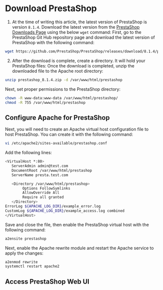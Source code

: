 # Download PrestaShop

1) At the time of writing this article, the latest version of PrestaShop is version `8.1.4`. Download the latest version from the [PrestaShop Downloads Page](https://github.com/PrestaShop/PrestaShop/releases) using the below `wget` command:
First, go to the PrestaShop Git Hub repository page and download the latest version of PrestaShop with the following command:
```bash
wget https://github.com/PrestaShop/PrestaShop/releases/download/8.1.4/prestashop_8.1.4.zip
```

2) After the download is complete, create a directory. It will hold your PrestaShop files:
Once the download is completed, unzip the downloaded file to the Apache root directory:

```bash
unzip prestashop_8.1.4.zip -d /var/www/html/prestashop
```

Next, set proper permissions to the PrestaShop directory:

```bash
chown -R www-data:www-data /var/www/html/prestashop/
chmod -R 755 /var/www/html/prestashop
```

## Configure Apache for PrestaShop
Next, you will need to create an Apache virtual host configuration file to host PrestaShop. You can create it with the following command:
```bash
vi /etc/apache2/sites-available/prestashop.conf
```
Add the following lines:

```bash
<VirtualHost *:80>
   ServerAdmin admin@test.com
   DocumentRoot /var/www/html/prestashop
   ServerName presta.test.com

   <Directory /var/www/html/prestashop>
        Options FollowSymlinks
        AllowOverride All
        Require all granted 
   </Directory>
ErrorLog ${APACHE_LOG_DIR}/example_error.log
CustomLog ${APACHE_LOG_DIR}/example_access.log combined
</VirtualHost>
```
Save and close the file, then enable the PrestaShop virtual host with the following command:

```bash
a2ensite prestashop
```

Next, enable the Apache rewrite module and restart the Apache service to apply the changes:

```bash
a2enmod rewrite
systemctl restart apache2
```

## Access PrestaShop Web UI

